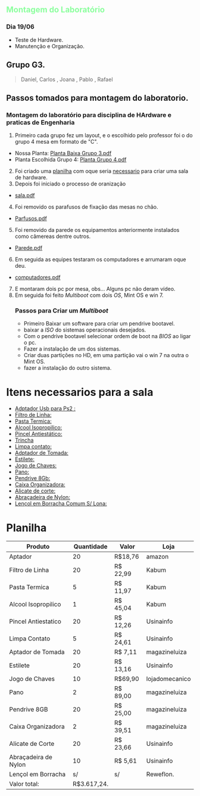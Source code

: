 <h2 style="color: #8cff9e;">Montagem do Laboratório</h2>




### Dia 19/06
- Teste de Hardware.
- Manutenção e Organização.
## Grupo G3.
> Daniel, Carlos , Joana , Pablo , Rafael
## Passos tomados para montagem do laboratorio.
### Montagem do laboratório para disciplina de HArdware e praticas de Engenharia
1. Primeiro cada grupo fez um layout, e o escolhido pelo professor foi o do grupo 4 mesa em formato de "C".
- Nossa Planta: [Planta Baixa Grupo 3.pdf](https://github.com/DanielFreitassc/Trabalho_Extensao/files/11875119/Planta.Baixa.Grupo.3.pdf)
- Planta Escolhida Grupo 4: [Planta Grupo 4.pdf](https://github.com/DanielFreitassc/Trabalho_Extensao/files/11875138/Planta.Grupo.4.pdf)

2. Foi criado uma [planilha](#Planilha) com oque seria [necessario](#Itens-necessarios-para-a-sala) para criar uma sala de hardware.
3. Depois foi iniciado o processo de oranização  
- [sala.pdf](https://github.com/DanielFreitassc/Trabalho_Extensao/files/11875239/sala.pdf)
4. Foi removido os parafusos de fixação das mesas no chão.
- [Parfusos.pdf](https://github.com/DanielFreitassc/Trabalho_Extensao/files/11875244/Parfusos.pdf)
5. Foi removido da parede os equipamentos anteriormente instalados como câmereas dentre outros.
- [Parede.pdf](https://github.com/DanielFreitassc/Trabalho_Extensao/files/11875247/Parede.pdf)
6. Em seguida as equipes testaram os computadores e arrumaram oque deu.
- [computadores.pdf](https://github.com/DanielFreitassc/Trabalho_Extensao/files/11875248/computadores.pdf)
7. E montaram dois pc por mesa, obs... Alguns pc não deram vídeo.
8. Em seguida foi feito *Multiboot* com dois *OS*, Mint OS e win 7.
    ### Passos para Criar um *Multiboot*
   - Primeiro Baixar um software para criar um pendrive bootavel.
   - baixar a *ISO* do sistemas operacionais desejados.
   - Com o pendrive bootavel selecionar ordem de boot na *BIOS* ao ligar o pc.
   - Fazer a instalação de um dos sistemas.
   - Criar duas partições no HD, em uma partição vai o win 7 na outra o Mint OS.
   - fazer a instalação do outro sistema.



# Itens necessarios para a sala
-  [Adptador Usb para Ps2 :](https://www.amazon.com.br/Cabo-Adaptador-PS2-Femea-Macho/dp/B0754GRRV6/ref=asc_df_B0754GRRV6/?tag=googleshopp00-20&linkCode=df0&hvadid=435638816339&hvpos=&hvnetw=g&hvrand=9465232176638773360&hvpone=&hvptwo=&hvqmt=&hvdev=c&hvdvcmdl=&hvlocint=&hvlocphy=9102289&hvtargid=pla-907565750325&psc=1) 
-  [Filtro de Linha:](https://www.kabum.com.br/produto/241782/filtro-de-linha-slim-force-line-5-tomadas-bivolt-preto-0060500016?gclid=CjwKCAjwyqWkBhBMEiwAp2yUFjc88UFJP4SLKg-THR8MpYUC-tOAC8ovu652NZi5SCK8LcM_EfZ9CxoCGvUQAvD_BwE)
- [Pasta Termica:](https://www.kabum.com.br/produto/127364/pasta-termica-implastec-pote-com-50g)
- [Alcool Isopropilico:](https://www.kabum.com.br/produto/412705/alcool-para-limpeza-de-componentes-implastec-eletronicos-e-pci-1000ml)
- [Pincel Antiestático:](https://www.usinainfo.com.br/escova-pincel-antiestatico/pincel-antiestatico-para-limpeza-de-placas-de-circuito-impresso-equipamentos-e-componentes-diversos-us38-836.html?search_query=Pincel+Antiestatico&results=9)
- [Trincha](https://www.magazineluiza.com.br/pincel-trincha-tigre-500/p/abh024db8k/cj/trnh/)
- [Limpa contato:](https://www.usinainfo.com.br/limpa-contato/limpa-contato-spray-contactec-210ml-implastec-1931.html?search_query=limpa+contato&results=17)
- [Adptador de Tomada:](https://www.magazineluiza.com.br/plug-adaptador-de-tomada-preto-20a-universal-tr/p/ckf535k103/cj/adba/)
- [Estilete:](https://www.usinainfo.com.br/estilete-de-precisao/estilete-retratil-15mm-multiuso-kit-com-2-unidades-1988.html)
- [Jogo de Chaves:](https://www.lojadomecanico.com.br/produto/110858/2/301/Jogo-18-pecas-de-Chave-de-FendaPhillips/153/?utm_source=googleshopping&utm_campaign=xmlshopping&utm_medium=cpc&utm_content=110858&gclid=CjwKCAjwyqWkBhBMEiwAp2yUFlp-5YjjeOI5Y6I82OfSjb3BE8Blg8nBjH7FHQ82QL3nMmks5IT0RRoCAfwQAvD_BwE)
- [Pano:](https://www.magazineluiza.com.br/pano-multiuso-240-metros-28x40cm-reutilizavel-600-panos-inoven/p/dhdkgdg1d7/me/pano/)
- [Pendrive 8Gb:](https://www.magazineluiza.com.br/pen-drive-8gb-sandisk-cruzer-blade-software-secureaccess/p/gh88e1fedd/in/pedv/)
- [Caixa Organizadora:](https://www.magazineluiza.com.br/caixa-organizadora-container-56-litros-c-tampa-e-trava-preta-25793pm-arqplast/p/gc71kad67j/ud/udcx/)
- [Alicate de corte:](https://www.usinainfo.com.br/alicate-de-corte-diagonal/alicate-de-corte-diagonal-45-115mm-21a504-hikari-2135.html?search_query=alicate+de+corte&results=25)
- [Abraçadeira de Nylon:](https://www.usinainfo.com.br/parafusos-e-espacadores/abracadeira-de-nylon-25x100mm-preta-kit-com-100-unidades-3312.html?search_query=Abracadeira+de+Nylon&results=14)
- [Lençol em Borracha Comum S/ Lona:](https://reweflon.com.br/produtos/detalhes/lencol-em-borracha-comum-s-lona/)
 
 # Planilha   
|  Produto |  Quantidade |  Valor | Loja  |   
|---|---|---|---|
|Aptador|20|R$18,76|amazon|   
|Filtro de Linha|20|R$ 22,99|Kabum|   
|Pasta Termica|5|R$ 11,97|Kabum|   
|Alcool Isopropilico|1|R$ 45,04|Kabum|   
|Pincel Antiestatico|20|R$ 12,26|Usinainfo|  
|Limpa Contato|5|R$ 24,61|Usinainfo|
|Aptador de Tomada|20|R$ 7,11|magazineluiza|   
|Estilete|20|R$ 13,16|Usinainfo|   
|Jogo de Chaves|10|R$69,90 |lojadomecanico|   
|Pano|2|R$ 89,00|magazineluiza|
|Pendrive 8GB|20|R$ 25,00|magazineluiza|   
|Caixa Organizadora|2|R$ 39,51|magazineluiza|
|Alicate de Corte|20|R$ 23,66|Usinainfo|
|Abraçadeira de Nylon|10|R$ 5,61|Usinainfo|
|Lençol em Borracha|s/|s/|Reweflon.|
|Valor total:|R$3.617,24.||
 
